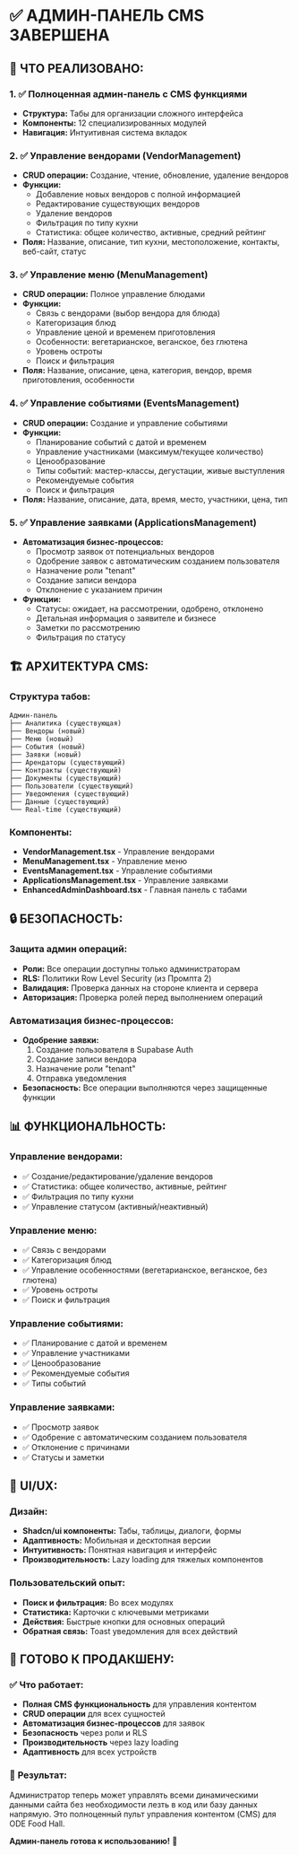 # ✅ АДМИН-ПАНЕЛЬ CMS ЗАВЕРШЕНА

## 🎯 **ЧТО РЕАЛИЗОВАНО:**

### **1. ✅ Полноценная админ-панель с CMS функциями**

- **Структура:** Табы для организации сложного интерфейса
- **Компоненты:** 12 специализированных модулей
- **Навигация:** Интуитивная система вкладок

### **2. ✅ Управление вендорами (VendorManagement)**

- **CRUD операции:** Создание, чтение, обновление, удаление вендоров
- **Функции:**
  - Добавление новых вендоров с полной информацией
  - Редактирование существующих вендоров
  - Удаление вендоров
  - Фильтрация по типу кухни
  - Статистика: общее количество, активные, средний рейтинг
- **Поля:** Название, описание, тип кухни, местоположение, контакты, веб-сайт, статус

### **3. ✅ Управление меню (MenuManagement)**

- **CRUD операции:** Полное управление блюдами
- **Функции:**
  - Связь с вендорами (выбор вендора для блюда)
  - Категоризация блюд
  - Управление ценой и временем приготовления
  - Особенности: вегетарианское, веганское, без глютена
  - Уровень остроты
  - Поиск и фильтрация
- **Поля:** Название, описание, цена, категория, вендор, время приготовления, особенности

### **4. ✅ Управление событиями (EventsManagement)**

- **CRUD операции:** Создание и управление событиями
- **Функции:**
  - Планирование событий с датой и временем
  - Управление участниками (максимум/текущее количество)
  - Ценообразование
  - Типы событий: мастер-классы, дегустации, живые выступления
  - Рекомендуемые события
  - Поиск и фильтрация
- **Поля:** Название, описание, дата, время, место, участники, цена, тип

### **5. ✅ Управление заявками (ApplicationsManagement)**

- **Автоматизация бизнес-процессов:**
  - Просмотр заявок от потенциальных вендоров
  - Одобрение заявок с автоматическим созданием пользователя
  - Назначение роли "tenant"
  - Создание записи вендора
  - Отклонение с указанием причин
- **Функции:**
  - Статусы: ожидает, на рассмотрении, одобрено, отклонено
  - Детальная информация о заявителе и бизнесе
  - Заметки по рассмотрению
  - Фильтрация по статусу

## 🏗️ **АРХИТЕКТУРА CMS:**

### **Структура табов:**

```
Админ-панель
├── Аналитика (существующая)
├── Вендоры (новый)
├── Меню (новый)
├── События (новый)
├── Заявки (новый)
├── Арендаторы (существующий)
├── Контракты (существующий)
├── Документы (существующий)
├── Пользователи (существующий)
├── Уведомления (существующий)
├── Данные (существующий)
└── Real-time (существующий)
```

### **Компоненты:**

- **VendorManagement.tsx** - Управление вендорами
- **MenuManagement.tsx** - Управление меню
- **EventsManagement.tsx** - Управление событиями
- **ApplicationsManagement.tsx** - Управление заявками
- **EnhancedAdminDashboard.tsx** - Главная панель с табами

## 🔒 **БЕЗОПАСНОСТЬ:**

### **Защита админ операций:**

- **Роли:** Все операции доступны только администраторам
- **RLS:** Политики Row Level Security (из Промпта 2)
- **Валидация:** Проверка данных на стороне клиента и сервера
- **Авторизация:** Проверка ролей перед выполнением операций

### **Автоматизация бизнес-процессов:**

- **Одобрение заявки:**
  1. Создание пользователя в Supabase Auth
  2. Создание записи вендора
  3. Назначение роли "tenant"
  4. Отправка уведомления
- **Безопасность:** Все операции выполняются через защищенные функции

## 📊 **ФУНКЦИОНАЛЬНОСТЬ:**

### **Управление вендорами:**

- ✅ Создание/редактирование/удаление вендоров
- ✅ Статистика: общее количество, активные, рейтинг
- ✅ Фильтрация по типу кухни
- ✅ Управление статусом (активный/неактивный)

### **Управление меню:**

- ✅ Связь с вендорами
- ✅ Категоризация блюд
- ✅ Управление особенностями (вегетарианское, веганское, без глютена)
- ✅ Уровень остроты
- ✅ Поиск и фильтрация

### **Управление событиями:**

- ✅ Планирование с датой и временем
- ✅ Управление участниками
- ✅ Ценообразование
- ✅ Рекомендуемые события
- ✅ Типы событий

### **Управление заявками:**

- ✅ Просмотр заявок
- ✅ Одобрение с автоматическим созданием пользователя
- ✅ Отклонение с причинами
- ✅ Статусы и заметки

## 🎨 **UI/UX:**

### **Дизайн:**

- **Shadcn/ui компоненты:** Табы, таблицы, диалоги, формы
- **Адаптивность:** Мобильная и десктопная версии
- **Интуитивность:** Понятная навигация и интерфейс
- **Производительность:** Lazy loading для тяжелых компонентов

### **Пользовательский опыт:**

- **Поиск и фильтрация:** Во всех модулях
- **Статистика:** Карточки с ключевыми метриками
- **Действия:** Быстрые кнопки для основных операций
- **Обратная связь:** Toast уведомления для всех действий

## 🚀 **ГОТОВО К ПРОДАКШЕНУ:**

### ✅ **Что работает:**

- **Полная CMS функциональность** для управления контентом
- **CRUD операции** для всех сущностей
- **Автоматизация бизнес-процессов** для заявок
- **Безопасность** через роли и RLS
- **Производительность** через lazy loading
- **Адаптивность** для всех устройств

### 🎯 **Результат:**

Администратор теперь может управлять всеми динамическими данными сайта без необходимости лезть в код или базу данных напрямую. Это полноценный пульт управления контентом (CMS) для ODE Food Hall.

**Админ-панель готова к использованию!** 🎉
